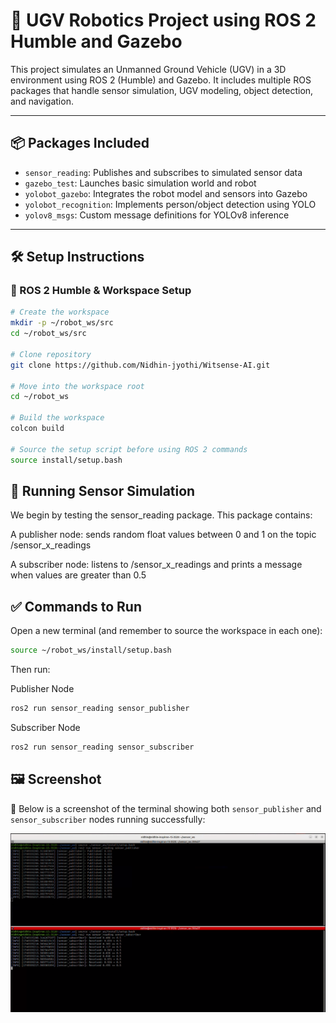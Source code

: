 # 🤖 UGV Robotics Project using ROS 2 Humble and Gazebo

This project simulates an Unmanned Ground Vehicle (UGV) in a 3D environment using ROS 2 (Humble) and Gazebo. It includes multiple ROS packages that handle sensor simulation, UGV modeling, object detection, and navigation.

---

## 📦 Packages Included

- `sensor_reading`: Publishes and subscribes to simulated sensor data
- `gazebo_test`: Launches basic simulation world and robot
- `yolobot_gazebo`: Integrates the robot model and sensors into Gazebo
- `yolobot_recognition`: Implements person/object detection using YOLO
- `yolov8_msgs`: Custom message definitions for YOLOv8 inference

---

## 🛠️ Setup Instructions

### 🐧 ROS 2 Humble & Workspace Setup

```bash
# Create the workspace
mkdir -p ~/robot_ws/src
cd ~/robot_ws/src

# Clone repository 
git clone https://github.com/Nidhin-jyothi/Witsense-AI.git

# Move into the workspace root
cd ~/robot_ws

# Build the workspace
colcon build

# Source the setup script before using ROS 2 commands
source install/setup.bash

```

## 📡 Running Sensor Simulation

We begin by testing the sensor_reading package. This package contains:

A publisher node: sends random float values between 0 and 1 on the topic /sensor_x_readings

A subscriber node: listens to /sensor_x_readings and prints a message when values are greater than 0.5

## ✅ Commands to Run
Open a new terminal (and remember to source the workspace in each one):

```bash
source ~/robot_ws/install/setup.bash
```

Then run:

Publisher Node

```bash
ros2 run sensor_reading sensor_publisher
```

Subscriber Node

```bash
ros2 run sensor_reading sensor_subscriber
```

## 🖼️ Screenshot

📸 Below is a screenshot of the terminal showing both `sensor_publisher` and `sensor_subscriber` nodes running successfully:

![Sensor Node Output](sensor_nodes_running.png)
